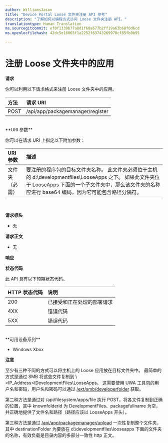 ```yaml
---
author: WilliamsJason
title: "Device Portal Loose 文件夹注册 API 参考"
description: "了解如何以编程方式访问 Loose 文件夹注册 API。"
translationtype: Human Translation
ms.sourcegitcommit: ef0f1339b77a8d1f60a677b2ff19a63b68f0d6cd
ms.openlocfilehash: 42dc5e16065f1a2252f63743269970cf85fb0b95

---
```


# 注册 Loose 文件夹中的应用  

**请求**

你可以利用以下请求格式来注册 Loose 文件夹中的应用。

方法      | 请求 URI
:------     | :------
POST | /api/app/packagemanager/register
<br />
**URI 参数**

你可以在请求 URI 上指定以下附加参数：

URI 参数      | 描述
:------     | :-----
文件夹（必需） | 要注册的程序包的目标文件夹名称。 此文件夹必须位于主机的 d:\developmentfiles\LooseApps 之下。 如果此文件夹位于 LooseApps 下面的一个子文件夹中，那么该文件夹的名称应进行 base64 编码，因为它可能包含路径分隔符。
<br />

**请求标头**

- 无

**请求正文**

- 无

**响应**

**状态代码**

此 API 具有以下预期状态代码。

HTTP 状态代码      | 说明
:------     | :-----
200 | 已接受和正在处理的部署请求
4XX | 错误代码
5XX | 错误代码
<br />
**可用设备系列**

* Windows Xbox

**注意**

至少有三种不同的方式可以将主机上的 Loose 应用放在目标文件夹中。 最简单的方式是通过 SMB 将这些文件复制到 \\&lt;IP_Address&gt;\DevelopmentFiles\LooseApps。 这需要使用 UWA 工具包的用户名和密码，用户名和密码可以通过 [/ext/smb/developerfolder](wdp-smb-api.md) 获取。 

第二种方法是通过对 /api/filesystem/apps/file 执行 POST，将各文件复制到正确的位置，其中 knownfolderid 为 DevelopmentFiles、packagefullname 为空，并正确地提供了文件名和路径（路径应该以 LooseApps 开头）。

第三种方法是通过 [/api/app/packagemanager/upload](wdp-folder-upload.md) 一次性复制整个文件夹，其中 destinationFolder 为要放在 d:\developmentfiles\looseapps 下面的文件夹的名称，有效负载是目录内容的多部分一致性 http 正文。




<!--HONumber=Aug16_HO3-->


